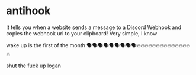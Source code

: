 # antihook
It tells you when a website sends a message to a Discord Webhook and copies the webhook url to your clipboard! Very simple, I know  

wake up is the first of the month 🗣️🗣️🗣️🗣️🗣️🗣️🗣️🗣️🗣️🔥🔥🔥🔥🔥🔥🔥🔥🔥🔥🔥🔥🔥🔥🔥  

shut the fuck up logan
